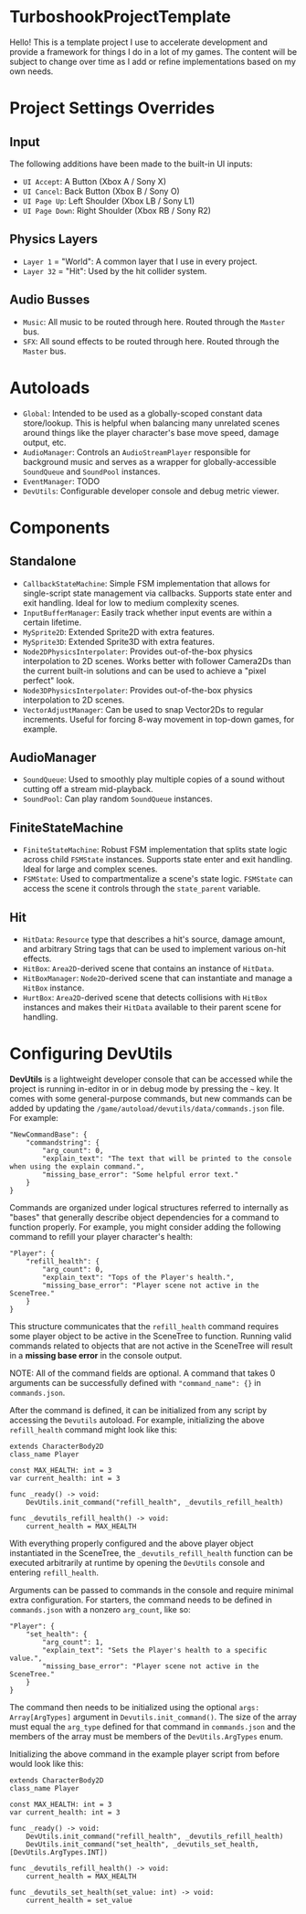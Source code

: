 # TurboshookProjectTemplate

Hello! This is a template project I use to accelerate development and provide a framework for things I do in a lot of my games. The content will be subject to change over time as I add or refine implementations based on my own needs. 

# Project Settings Overrides
## Input
The following additions have been made to the built-in UI inputs:  
- `UI Accept`: A Button (Xbox A / Sony X)  
- `UI Cancel`: Back Button (Xbox B / Sony O)  
- `UI Page Up`: Left Shoulder (Xbox LB / Sony L1)  
- `UI Page Down`: Right Shoulder (Xbox RB / Sony R2)  
## Physics Layers
- `Layer 1` = "World": A common layer that I use in every project.
- `Layer 32` = "Hit": Used by the hit collider system.
## Audio Busses
- `Music`: All music to be routed through here. Routed through the `Master` bus.
- `SFX`: All sound effects to be routed through here. Routed through the `Master` bus.

# Autoloads
- `Global`: Intended to be used as a globally-scoped constant data store/lookup. This is helpful when balancing many unrelated scenes around things like the player character's base move speed, damage output, etc.
- `AudioManager`: Controls an `AudioStreamPlayer` responsible for background music and serves as a wrapper for globally-accessible `SoundQueue` and `SoundPool` instances.
- `EventManager`: TODO
- `DevUtils`: Configurable developer console and debug metric viewer.

# Components
## Standalone
- `CallbackStateMachine`: Simple FSM implementation that allows for single-script state management via callbacks. Supports state enter and exit handling. Ideal for low to medium complexity scenes.
- `InputBufferManager`: Easily track whether input events are within a certain lifetime.
- `MySprite2D`: Extended Sprite2D with extra features.
- `MySprite3D`: Extended Sprite3D with extra features.
- `Node2DPhysicsInterpolater`: Provides out-of-the-box physics interpolation to 2D scenes. Works better with follower Camera2Ds than the current built-in solutions and can be used to achieve a "pixel perfect" look.
- `Node3DPhysicsInterpolater`: Provides out-of-the-box physics interpolation to 2D scenes.
- `VectorAdjustManager`: Can be used to snap Vector2Ds to regular increments. Useful for forcing 8-way movement in top-down games, for example.
## AudioManager
- `SoundQueue`: Used to smoothly play multiple copies of a sound without cutting off a stream mid-playback.
- `SoundPool`: Can play random `SoundQueue` instances.
## FiniteStateMachine
- `FiniteStateMachine`: Robust FSM implementation that splits state logic across child `FSMState` instances. Supports state enter and exit handling. Ideal for large and complex scenes.
- `FSMState`: Used to compartmentalize a scene's state logic. `FSMState` can access the scene it controls through the `state_parent` variable.
## Hit
- `HitData`: `Resource` type that describes a hit's source, damage amount, and arbitrary String tags that can be used to implement various on-hit effects.
- `HitBox`: `Area2D`-derived scene that contains an instance of `HitData`.
- `HitBoxManager`: `Node2D`-derived scene that can instantiate and manage a `HitBox` instance.
- `HurtBox`: `Area2D`-derived scene that detects collisions with `HitBox` instances and makes their `HitData` available to their parent scene for handling.

# Configuring DevUtils
**DevUtils** is a lightweight developer console that can be accessed while the project is running in-editor in or in debug mode by pressing the `~` key. It comes with some general-purpose commands, but new commands can be added by updating the `/game/autoload/devutils/data/commands.json` file. For example:
```
"NewCommandBase": {
	"commandstring": {
		"arg_count": 0,
		"explain_text": "The text that will be printed to the console when using the explain command.",
		"missing_base_error": "Some helpful error text."
	}
}
```
Commands are organized under logical structures referred to internally as "bases" that generally describe object dependencies for a command to function properly. For example, you might consider adding the following command to refill your player character's health:
```
"Player": {
	"refill_health": {
		"arg_count": 0,
		"explain_text": "Tops of the Player's health.",
		"missing_base_error": "Player scene not active in the SceneTree."
	}
}
```
This structure communicates that the `refill_health` command requires some player object to be active in the SceneTree to function. Running valid commands related to objects that are not active in the SceneTree will result in a **missing base error** in the console output.

NOTE: All of the command fields are optional. A command that takes 0 arguments can be successfully defined with `"command_name": {}` in `commands.json`.

After the command is defined, it can be initialized from any script by accessing the `Devutils` autoload. For example, initializing the above `refill_health` command might look like this:
```
extends CharacterBody2D
class_name Player

const MAX_HEALTH: int = 3
var current_health: int = 3

func _ready() -> void:
	DevUtils.init_command("refill_health", _devutils_refill_health)

func _devutils_refill_health() -> void:
	current_health = MAX_HEALTH
```
With everything properly configured and the above player object instantiated in the SceneTree, the `_devutils_refill_health` function can be executed arbitrarily at runtime by opening the `DevUtils` console and entering `refill_health`.

Arguments can be passed to commands in the console and require minimal extra configuration. For starters, the command needs to be defined in `commands.json` with a nonzero `arg_count`, like so:
```
"Player": {
	"set_health": {
		"arg_count": 1,
		"explain_text": "Sets the Player's health to a specific value.",
		"missing_base_error": "Player scene not active in the SceneTree."
	}
}
```
The command then needs to be initialized using the optional `args: Array[ArgTypes]` argument in `Devutils.init_command()`. The size of the array must equal the `arg_type` defined for that command in `commands.json` and the members of the array must be members of the `DevUtils.ArgTypes` enum. 

Initializing the above command in the example player script from before would look like this:
```
extends CharacterBody2D
class_name Player

const MAX_HEALTH: int = 3
var current_health: int = 3

func _ready() -> void:
	DevUtils.init_command("refill_health", _devutils_refill_health)
	DevUtils.init_command("set_health", _devutils_set_health, [DevUtils.ArgTypes.INT])

func _devutils_refill_health() -> void:
	current_health = MAX_HEALTH

func _devutils_set_health(set_value: int) -> void:
	current_health = set_value
```
